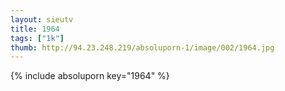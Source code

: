 ```yaml
--- 
layout: sieutv
title: 1964
tags: ["1k"]
thumb: http://94.23.248.219/absoluporn-1/image/002/1964.jpg
---
```

{% include absoluporn key="1964" %} 
